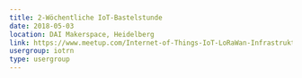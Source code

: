 ```yaml
---
title: 2-Wöchentliche IoT-Bastelstunde
date: 2018-05-03
location: DAI Makerspace, Heidelberg
link: https://www.meetup.com/Internet-of-Things-IoT-LoRaWan-Infrastruktur-4-RheinNeckar/events/rwnvnpyxhbfb/
usergroup: iotrn
type: usergroup
---
```


